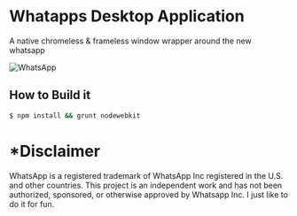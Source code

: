 Whatapps Desktop Application
============================

A native chromeless & frameless window wrapper around the new whatsapp
 
![WhatsApp](https://cdn.rawgit.com/radjivC/whatsapp-desktop/master/render/whatsappdesktop.png "WhatsApp Desktop")

## How to Build it

````bash
$ npm install && grunt nodewebkit
````

*Disclaimer
===========
WhatsApp is a registered trademark of WhatsApp Inc registered in the U.S. and other countries. This project is an independent work and has not been authorized, sponsored, or otherwise approved by Whatsapp Inc. I just like to do it for fun.



 


